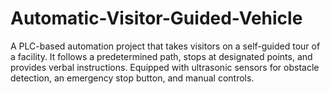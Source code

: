 # Automatic-Visitor-Guided-Vehicle
A PLC-based automation project that takes visitors on a self-guided tour of a facility. It follows a predetermined path, stops at designated points, and provides verbal instructions. Equipped with ultrasonic sensors for obstacle detection, an emergency stop button, and manual controls.
